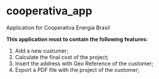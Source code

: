 # cooperativa_app
Application for Cooperativa Energia Brasil

**This application must to contain the following features:**
1. Add a new custumer;
1. Calculate the final cost of the project;
1. Insert the address with Geo Reference of the customer;
1. Export a PDF file with the project of the customer;
